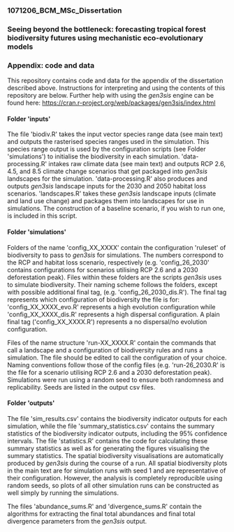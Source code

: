 ### 1071206_BCM_MSc_Dissertation
### Seeing beyond the bottleneck: forecasting tropical forest biodiversity futures using mechanistic eco-evolutionary models
### Appendix: code and data


This repository contains code and data for the appendix of the dissertation described above. Instructions for interpreting and using the contents of this repository are below. Further help with using the _gen3sis_ engine can be found here: https://cran.r-project.org/web/packages/gen3sis/index.html

#### Folder 'inputs'

The file 'biodiv.R' takes the input vector species range data (see main text) and outputs the rasterised species ranges used in the simulation. This species range output is used by the configuration scripts (see Folder 'simulations') to initialise the biodiversity in each simulation. 'data-processing.R' intakes raw climate data (see main text) and outputs RCP 2.6, 4.5, and 8.5 climate change scenarios that get packaged into _gen3sis_ landscapes for the simulation. 'data-processing.R' also produces and outputs _gen3sis_ landscape inputs for the 2030 and 2050 habitat loss scenarios. 'landscapes.R' takes these _gen3sis_ landscape inputs (climate and land use change) and packages them into landscapes for use in simulations. The construction of a baseline scenario, if you wish to run one, is included in this script. 


#### Folder 'simulations'

Folders of the name 'config_XX_XXXX' contain the configuration 'ruleset' of biodiversity to pass to _gen3sis_ for simulations. The numbers correspond to the RCP and habitat loss scenario, respectively (e.g. 'config_26_2030' contains configurations for scenarios utilising RCP 2.6 and a 2030 deforestation peak). Files within these folders are the scripts _gen3sis_ uses to simulate biodiversity. Their naming scheme follows the folders, except with possible additional final tag, (e.g. 'config_26_2030_dis.R'). The final tag represents which configuration of biodiversity the file is for: 'config_XX_XXXX_evo.R' represents a high evolution configuration while 'config_XX_XXXX_dis.R' represents a high dispersal configuration. A plain final tag ('config_XX_XXXX.R') represents a no dispersal/no evolution configuration.

Files of the name structure 'run-XX_XXXX.R' contain the commands that call a landscape and a configuration of biodiversity rules and runs a simulation. The file should be edited to call the configuration of your choice. Naming conventions follow those of the config files (e.g. 'run-26_2030.R' is the file for a scenario utilising RCP 2.6 and a 2030 deforestation peak). Simulations were run using a random seed to ensure both randomness and replicability. Seeds are listed in the output csv files.

#### Folder 'outputs'

The file 'sim_results.csv' contains the biodiversity indicator outputs for each simulation, while the file 'summary_statistics.csv' contains the summary statistics of the biodiversity indicator outputs, including the 95% confidence intervals. The file 'statistics.R' contains the code for calculating these summary statistics as well as for generating the figures visualising the summary statistics. The spatial biodiversity visualisations are automatically produced by _gen3sis_ during the course of a run. All spatial biodiversity plots in the main text are for simulation runs with seed 1 and are representative of their configuration. However, the analysis is completely reproducible using random seeds, so plots of all other simulation runs can be constructed as well simply by running the simulations. 

The files 'abundance_sums.R' and 'divergence_sums.R' contain the algorithms for extracting the final total abundances and final total divergence parameters from the _gen3sis_ output.
